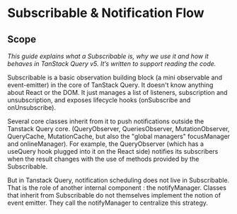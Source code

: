 # Subscribable & Notification Flow

## Scope

_This guide explains what a Subscribable is, why we use it and how it behaves in TanStack Query v5. It’s written to support reading the code._

Subscribable is a basic observation building block (a mini observable and event-emitter) in the core of TanStack Query. It doesn't know anything about React or the DOM. It just manages a list of listeners, subscription and unsubscription, and exposes lifecycle hooks (onSubscribe and onUnsubscribe).

Several core classes inherit from it to push notifications outside the Tanstack Query core. (QueryObserver, QueriesObserver, MutationObserver, QueryCache, MutationCache, but also the "global managers" focusManager and onlineManager). For example, the QueryObserver (which has a useQuery hook plugged into it on the React side) notifies its subscribers when the result changes with the use of methods provided by the Subscribable.

But in Tanstack Query, notification scheduling does not live in Subscribable. That is the role of another internal component : the notifyManager. Classes that inherit from Subscribable do not themselves implement the notion of event emitter. They call the notifyManager to centralize this strategy.
